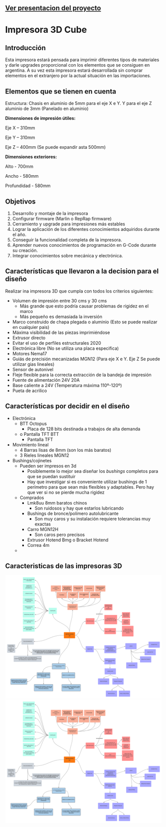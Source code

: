 
## [Ver presentacion del proyecto](https://impresora3d-akv.my.canva.site/)

# Impresora 3D Cube

##  Introducción

Esta impresora estará pensada para imprimir diferentes tipos de materiales y darle upgrades proporcional con los elementos que se consiguen en argentina. A su vez esta impresora estará desarrollada sin comprar elementos en el extranjero por la actual situación en las importaciones.

## Elementos que se tienen en cuenta

Estructura:
Chasis en aluminio de 5mm para el eje X e Y. Y para el eje Z aluminio de 3mm (Panelado en aluminio)

__Dimensiones de impresión útiles:__

Eje X – 310mm

Eje Y – 310mm

Eje Z – 400mm (Se puede expandir asta 500mm)

__Dimensiones exteriores:__

Alto - 700mm

Ancho - 580mm

Profundidad - 580mm

## Objetivos
1.	Desarrollo y montaje de la impresora
2.	Configurar firmware (Marlin o RepRap firmware)
3.	Cerramiento y upgrade para impresiones más estables
4.	Lograr la aplicación de los diferentes conocimientos adquiridos durante el año.
5.	Conseguir la funcionalidad completa de la impresora.
6.	Aprender nuevos conocimientos de programación en G-Code durante su creación.
7.	Integrar conocimientos sobre mecánica y electrónica.


## Características que llevaron a la decision para el diseño

Realizar ina impresora 3D que cumpla con todos los criterios siguientes:

- Volumen de impresión entre 30 cms y 30 cms
    - Más grande que esto podría causar problemas de rigidez en el marco
    - Más pequeño es demasiada la inversión
- Marco construido de chapa plegada o aluminio (Esto se puede realizar en cualquier pais)
- Máxima visibilidad de las piezas imprimiéndose
- Extrusor directo
- Evitar el uso de perfiles estructurales 2020
- Electrónica libre (No se utiliza una placa especifica)
- Motores Nema17
- Guiás de precisión mecanizadas MGN12 (Para eje X e Y. Eje Z Se puede utilizar gias lineales)
- Sensor de autonivel
- Fleje flexible para la correcta extracción de la bandeja de impresión
- Fuente de alimentación 24V 20A
- Base caliente a 24V (Temperatura máxima 110º-120º)
- Pueta de acrilico

## Características por decidir en el diseño

- Electrónica
    - BTT Octopus
        - Placa de 128 bits destinada a trabajos de alta demanda
    - o	Pantalla TFT BTT
        - Pantalla TFT
- Movimiento lineal
    - 4 Barras lisas de 8mm (son los más baratos)
    - 3 Rieles lineales MGN12
- Bushings/cojinetes
    - Pueden ser impresos en 3d
        - Posiblemente lo mejor sea diseñar los _bushings_ completos para que se puedan sustituir
        - Hay que investigar si es conveniente utilizar bushings de 1 perímetro para que sean más flexibles y adaptables. Pero hay que ver si no se pierde mucha rigidez
    - Comprados
        - Lmk8uu 8mm baratos chinos
            - Son ruidosos y hay que estarlos lubricando
        - Bushings de bronce/polímero autolubricante
            - Son muy caros y su instalación requiere tolerancias muy exactas
        - Carro MGN12H
            - Son caros pero precisos
        - Extrusor Hotend Bmg o Bracket Hotend
        - Correa 4m
    -

## Caracteristicas de las impresoras 3D

<div align="left"><img src="/Imagenes/IMPRESORAS_3D.png"></div>

<div align="middle"><img src="/Imagenes/IMPRESORAS_3D.png"></div>

